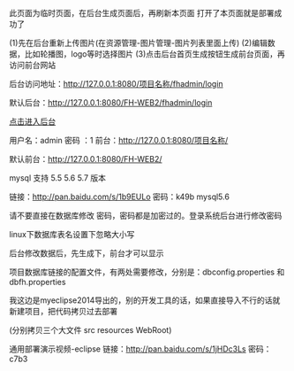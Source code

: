   此页面为临时页面，在后台生成页面后，再刷新本页面 
打开了本页面就是部署成功了

(1)先在后台重新上传图片(在资源管理-图片管理-图片列表里面上传)
(2)编辑数据，比如轮播图，logo等时选择图片
(3)点击后台首页生成按钮生成前台页面，再访问前台网站

后台访问地址：http://127.0.0.1:8080/项目名称/fhadmin/login 

默认后台：http://127.0.0.1:8080/FH-WEB2/fhadmin/login 

[点击进入后台](http://localhost:8080/JaiCms/fhadmin/login)

用户名：admin 
密码 ：1
前台：http://127.0.0.1:8080/项目名称/

默认前台：http://127.0.0.1:8080/FH-WEB2/ 

mysql 支持 5.5 5.6 5.7 版本

链接：http://pan.baidu.com/s/1b9EULo 密码：k49b mysql5.6

请不要直接在数据库修改 密码，密码都是加密过的。登录系统后台进行修改密码

linux下数据库表名设置下忽略大小写

后台修改数据后，先生成下，前台才可以显示

项目数据库链接的配置文件，有两处需要修改，分别是：dbconfig.properties 和 dbfh.properties

我这边是myeclipse2014导出的，别的开发工具的话，如果直接导入不行的话就新建项目，把代码拷贝过去部署

(分别拷贝三个大文件 src resources WebRoot)

通用部署演示视频-eclipse 链接：http://pan.baidu.com/s/1jHDc3Ls 密码：c7b3  